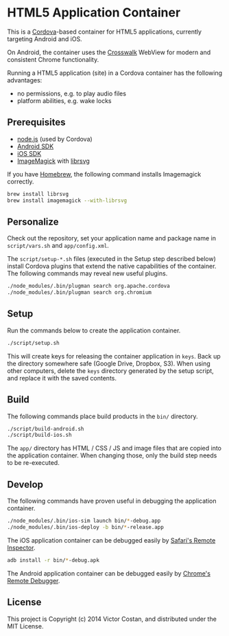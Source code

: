 # HTML5 Application Container

This is a [Cordova](http://cordova.apache.org/)-based container for HTML5
applications, currently targeting Android and iOS.

On Android, the container uses the [Crosswalk](https://crosswalk-project.org/)
WebView for modern and consistent Chrome functionality.

Running a HTML5 application (site) in a Cordova container has the following
advantages:

* no permissions, e.g. to play audio files
* platform abilities, e.g. wake locks


## Prerequisites

* [node.js](http://nodejs.org/) (used by Cordova)
* [Android SDK](https://developer.android.com/sdk/index.html)
* [iOS SDK](https://developer.apple.com/xcode/downloads/)
* [ImageMagick](http://www.imagemagick.org/) with
  [librsvg](https://wiki.gnome.org/action/show/Projects/LibRsvg)

If you have [Homebrew](http://brew.sh/), the following command installs
Imagemagick correctly.

```bash
brew install librsvg
brew install imagemagick --with-librsvg
```


## Personalize

Check out the repository, set your application name and package name in
`script/vars.sh` and `app/config.xml`.

The `script/setup-*.sh` files (executed in the Setup step described below)
install Cordova plugins that extend the native capabilities of the container.
The following commands may reveal new useful plugins.

```bash
./node_modules/.bin/plugman search org.apache.cordova
./node_modules/.bin/plugman search org.chromium
```


## Setup

Run the commands below to create the application container.

```bash
./script/setup.sh
```

This will create keys for releasing the container application in `keys`. Back
up the directory somewhere safe (Google Drive, Dropbox, S3). When using other
computers, delete the `keys` directory generated by the setup script, and
replace it with the saved contents.


## Build

The following commands place build products in the `bin/` directory.

```bash
./script/build-android.sh
./script/build-ios.sh
```

The `app/` directory has HTML / CSS / JS and image files that are copied into
the application container. When changing those, only the build step needs to
be re-executed.


## Develop

The following commands have proven useful in debugging the application
container.

```bash
./node_modules/.bin/ios-sim launch bin/*-debug.app
./node_modules/.bin/ios-deploy -b bin/*-release.app
```

The iOS application container can be debugged easily by
[Safari's Remote Inspector](http://webdesign.tutsplus.com/articles/quick-tip-using-web-inspector-to-debug-mobile-safari--webdesign-8787).


```bash
adb install -r bin/*-debug.apk
```

The Android application container can be debugged easily by
[Chrome's Remote Debugger](https://developer.chrome.com/devtools/docs/remote-debugging).


## License

This project is Copyright (c) 2014 Victor Costan, and distributed under the MIT
License.
